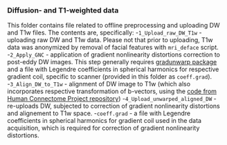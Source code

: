 ### Diffusion- and T1-weighted data 

This folder contains file related to offline preprocessing and uploading DW and T1w files. The contents are, specifically:
-`1_Upload_raw_DW_T1w` - uploading raw DW and T1w data. Please not that prior to uploading, T1w data was anonymized by removal of facial features with `mri_deface` script.
-`2_Apply_GNC` - application of gradient nonlinearity distortions correction to post-eddy DW images. This step generally requires [gradunwarp package](https://github.com/Washington-University/gradunwarp) and a file with Legendre coefficients in spherical harmonics for respective gradient coil, specific to scanner (provided in this folder as `coeff.grad`).
-`3_Align_DW_to_T1w` - alignment of DW image to T1w (which also incorporates respective transformation of b-vectors, using the [code from Human Connectome Project repository](https://github.com/Washington-University/HCPpipelines/blob/master/global/scripts/Rotate_bvecs.sh))
-`4_Upload_unwarped_aligned_DW` - re-uploads DW, subjected to correction of gradient nonlinearity distortions and alignement to T1w space.
-`coeff.grad` - a file with Legendre coefficients in spherical harmonics for  gradient coil used in the data acquisition, which is required for correction of gradient nonlinearity distortions.

